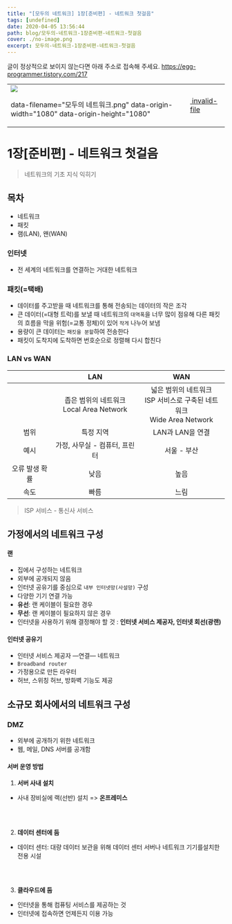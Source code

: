 ```yaml
---
title: "[모두의 네트워크] 1장[준비편] - 네트워크 첫걸음"
tags: [undefined]
date: 2020-04-05 13:56:44
path: blog/모두의-네트워크-1장준비편-네트워크-첫걸음
cover: ./no-image.png
excerpt: 모두의-네트워크-1장준비편-네트워크-첫걸음
---
```

글이 정상적으로 보이지 않는다면 아래 주소로 접속해 주세요.
https://egg-programmer.tistory.com/217
<div class="imageblock dual" style="text-align: center;"><table border="0" cellpadding="0" cellspacing="5" style="margin: 0 auto;"><tr><td><img src="http://cfs.tistory.com/attach/3366738/kage@b0z9E5/btqDblNVWdv/kKauSJnkYjjHz9a1Fv5hm0/img.png"/><p class="cap1">data-filename="모두의 네트워크.png" data-origin-width="1080" data-origin-height="1080"</p></td><td><a href="https://egg-programmer.tistory.com/attachment/"><img alt="" src="https://t1.daumcdn.net/tistory_admin/assets/blog/20200615170305/blogs/image/extension/unknown.gif?_version_=20200615170305" style="vertical-align: middle;"> invalid-file</img></a></td></tr></table></div>

# 1장\[준비편\] - 네트워크 첫걸음

>  
> 네트워크의 기초 지식 익히기
> 

## 목차

*   네트워크
*   패킷
*   램(LAN), 왠(WAN)

### 인터넷

*   전 세계의 네트워크를 연결하는 거대한 네트워크

### 패킷(=택배)

*   데이터를 주고받을 때 네트워크를 통해 전송되는 데이터의 작은 조각
*   큰 데이터(=대형 트럭)를 보낼 때 네트워크의 `` 대역폭 ``을 너무 많이 점유해 다른 패킷의 흐름을 막을 위험(=교통 정체)이 있어 `` 작게 `` 나누어 보냄
*   용량이 큰 데이터는 `` 패킷을 분할 ``하여 전송한다
*   패킷이 도착지에 도착하면 번호순으로 정렬해 다시 합친다

### LAN vs WAN

<table>
<thead>
<tr>
<th align="center">&nbsp;</th>
<th align="center">LAN</th>
<th align="center">WAN</th>
</tr>
</thead>
<tbody>
<tr>
<td align="center">&nbsp;</td>
<td align="center">좁은 범위의 네트워크<br/>Local Area Network</td>
<td align="center">넓은 범위의 네트워크<br/>ISP 서비스로 구축된 네트워크<br/>Wide Area Network</td>
</tr>
<tr>
<td align="center">범위</td>
<td align="center">특정 지역</td>
<td align="center">LAN과 LAN을 연결</td>
</tr>
<tr>
<td align="center">예시</td>
<td align="center">가정, 사무실 - 컴퓨터, 프린터</td>
<td align="center">서울 - 부산</td>
</tr>
<tr>
<td align="center">오류 발생 확률</td>
<td align="center">낮음</td>
<td align="center">높음</td>
</tr>
<tr>
<td align="center">속도</td>
<td align="center">빠름</td>
<td align="center">느림</td>
</tr>
</tbody>
</table>

>  
> ISP 서비스 - 통신사 서비스
> 

## 가정에서의 네트워크 구성

#### 랜

*   집에서 구성하는 네트워크
*   외부에 공개되지 않음
*   인터넷 공유기를 중심으로 `` 내부 인터넷망(사설망) `` 구성
*   다양한 기기 연결 가능
*   __유선__: 랜 케이블이 필요한 경우
*   __무선__: 랜 케이블이 필요하지 않은 경우
*   인터넷을 사용하기 위해 결정해야 할 것 : __인터넷 서비스 제공자, 인터넷 회선(광랜)__

#### 인터넷 공유기

*   인터넷 서비스 제공자 —연결— 네트워크
*   `` Broadband router ``
*   가정용으로 만든 라우터
*   허브, 스위칭 허브, 방화벽 기능도 제공

## 소규모 회사에서의 네트워크 구성

### DMZ

*   외부에 공개하기 위한 네트워크
*   웹, 메일, DNS 서버를 공개함

#### 서버 운영 방법

1.   __서버 사내 설치__

*   사내 장비실에 랙(선반) 설치 =&gt; __온프레미스__

### &nbsp;

<ol start="2">
<li><b>데이터 센터에 둠</b></li>
</ol>

*   데이터 센터: 대량 데이터 보관을 위해 데이터 센터 서버나 네트워크 기기를설치한 전용 시설

### &nbsp;

<ol start="3">
<li><b>클라우드에 둠</b></li>
</ol>

*   인터넷을 통해 컴퓨팅 서비스를 제공하는 것
*   인터넷에 접속하면 언제든지 이용 가능